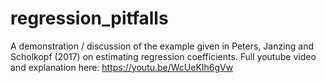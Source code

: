# regression_pitfalls
A demonstration / discussion of the example given in Peters, Janzing and Scholkopf (2017) on estimating regression coefficients. Full youtube video and explanation here: https://youtu.be/WcUeKIh6gVw
